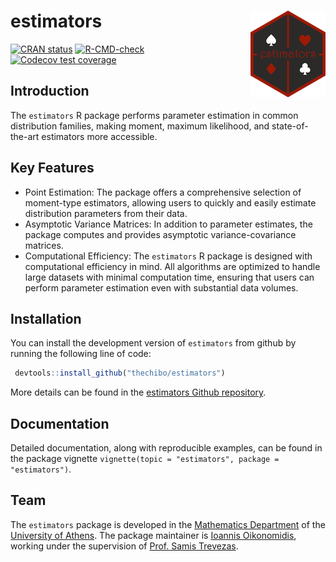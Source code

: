 
<!-- README.md is generated from README.Rmd. Please edit that file -->

# estimators <img src=man/figures/logo.png align="right" height="139" alt="logo"/>

<!-- badges: start -->

[![CRAN
status](https://www.r-pkg.org/badges/version/estimators)](https://CRAN.R-project.org/package=estimators)
[![R-CMD-check](https://github.com/thechibo/estimators/actions/workflows/R-CMD-check.yaml/badge.svg)](https://github.com/thechibo/estimators/actions/workflows/R-CMD-check.yaml)
[![Codecov test
coverage](https://codecov.io/gh/thechibo/estimators/branch/main/graph/badge.svg)](https://app.codecov.io/gh/thechibo/estimators?branch=main)
<!-- badges: end -->

## Introduction

The `estimators` R package performs parameter estimation in common
distribution families, making moment, maximum likelihood, and
state-of-the-art estimators more accessible.

## Key Features

- Point Estimation: The package offers a comprehensive selection of
  moment-type estimators, allowing users to quickly and easily estimate
  distribution parameters from their data.
- Asymptotic Variance Matrices: In addition to parameter estimates, the
  package computes and provides asymptotic variance-covariance matrices.
- Computational Efficiency: The `estimators` R package is designed with
  computational efficiency in mind. All algorithms are optimized to
  handle large datasets with minimal computation time, ensuring that
  users can perform parameter estimation even with substantial data
  volumes.

## Installation

You can install the development version of `estimators` from github by
running the following line of code:

``` r
 devtools::install_github("thechibo/estimators")
```

More details can be found in the [estimators Github
repository](https://github.com/thechibo/estimators "estimators Github repository").

## Documentation

Detailed documentation, along with reproducible examples, can be found
in the package vignette
`vignette(topic = "estimators", package = "estimators")`.

## Team

The `estimators` package is developed in the [Mathematics
Department](https://en.math.uoa.gr/ "Mathematics Department Homepage")
of the [University of
Athens](https://en.uoa.gr/ "University of Athens Homepage"). The package
maintainer is [Ioannis
Oikonomidis](http://users.uoa.gr/~goikon/ "Ioannis Oikonomidis Homepage"),
working under the supervision of [Prof. Samis
Trevezas](http://scholar.uoa.gr/strevezas/ "Samis Trevezas Homepage").
